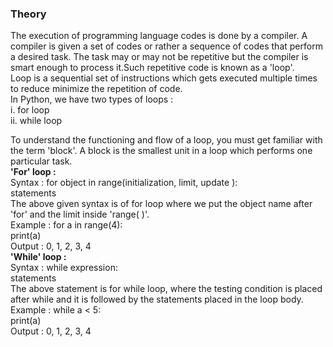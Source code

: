 ### <b>Theory</b>
The execution of programming language codes is done by a compiler. A compiler is given a set of codes or rather a sequence of codes that perform a desired task. The task may or may not be repetitive but the compiler is smart enough to process it.Such repetitive code is known as a 'loop'.<br>
Loop is a sequential set of instructions which gets executed multiple times to reduce minimize the repetition of code.<br>
In Python, we have two types of loops :<br>
i. for loop<br>
ii. while loop<br>

To understand the functioning and flow of a loop, you must get familiar with the term 'block'. A block is the smallest unit in a loop which performs one particular task.<br>
<b>'For' loop :</b><br>
Syntax : for object in range(initialization, limit, update ):
<br>statements<br>
The above given syntax is of for loop where we put the object name after 'for' and the limit inside 'range( )'.<br>
Example : for a in range(4):<br>
print(a)<br>
Output : 0, 1, 2, 3, 4<br>
<b>'While' loop :</b><br>
Syntax : while expression:<br>
statements<br>
The above statement is for while loop, where the testing condition is placed after while and it is followed by the statements placed in the loop body.<br>
Example : while a < 5:<br>
print(a)<br>
Output : 0, 1, 2, 3, 4<br>